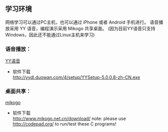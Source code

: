 ## 学习环境

网络学习可以通过PC主机，也可以通过 iPhone 或者 Android 手机进行。
语音播放采用 YY 语音，编程演示采用 Mikogo 共享桌面。
(因为目前YY语音只支持Windows，因此还不能通过Linux主机来学习)

### 语音播放：
[YY语音](http://www.yy.com/)

* 软件下载  
<http://yydl.duowan.com/4/setup/YYSetup-5.0.0.8-zh-CN.exe>

### 桌面共享：
[mikogo](http://www.mikogo.net.cn/)

* 软件下载  
<http://www.mikogo.net.cn/download/>
note: please use <http://codepad.org/> to run/test these C programs!

